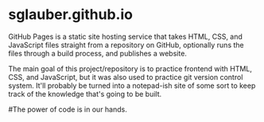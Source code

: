 # sglauber.github.io

GitHub Pages is a static site hosting service that takes HTML, CSS, and JavaScript files straight from a repository on GitHub, optionally runs the files through a build process, and publishes a website.

The main goal of this project/repository is to practice frontend with HTML, CSS, and JavaScript, but it was also used to practice git version control system.
It'll probably be turned into a notepad-ish site of some sort to keep track of the knowledge that's going to be built.

#The power of code is in our hands.